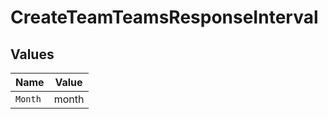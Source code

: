 # CreateTeamTeamsResponseInterval


## Values

| Name    | Value   |
| ------- | ------- |
| `Month` | month   |